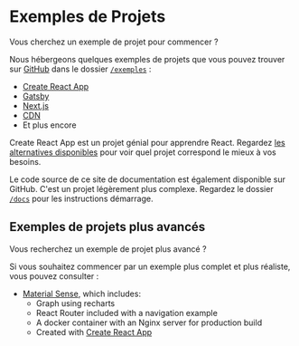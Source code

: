 # Exemples de Projets

<p class="description">Vous cherchez un exemple de projet pour commencer ?</p>

Nous hébergeons quelques exemples de projets que vous pouvez trouver sur [GitHub](https://github.com/mui-org/material-ui) dans le dossier [`/exemples`](https://github.com/mui-org/material-ui/tree/next/examples) :

- [Create React App](https://github.com/mui-org/material-ui/tree/next/examples/create-react-app-next)
- [Gatsby](https://github.com/mui-org/material-ui/tree/next/examples/gatsby-next)
- [Next.js](https://github.com/mui-org/material-ui/tree/next/examples/nextjs-next)
- [CDN](https://github.com/mui-org/material-ui/tree/next/examples/cdn-next)
- Et plus encore

Create React App est un projet génial pour apprendre React. Regardez [les alternatives disponibles](https://github.com/facebook/create-react-app/blob/master/README.md#popular-alternatives) pour voir quel projet correspond le mieux à vos besoins.

Le code source de ce site de documentation est également disponible sur GitHub. C'est un projet légèrement plus complexe. Regardez le dossier [`/docs`](https://github.com/mui-org/material-ui/tree/next/docs) pour les instructions démarrage.

## Exemples de projets plus avancés

Vous recherchez un exemple de projet plus avancé ?

Si vous souhaitez commencer par un exemple plus complet et plus réaliste, vous pouvez consulter :

- [Material Sense](https://github.com/alexanmtz/material-sense), which includes: 
  - Graph using recharts
  - React Router included with a navigation example
  - A docker container with an Nginx server for production build
  - Created with [Create React App](https://facebook.github.io/create-react-app/)